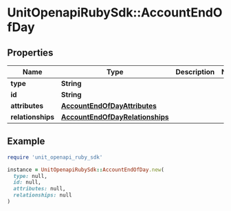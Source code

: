 # UnitOpenapiRubySdk::AccountEndOfDay

## Properties

| Name | Type | Description | Notes |
| ---- | ---- | ----------- | ----- |
| **type** | **String** |  |  |
| **id** | **String** |  |  |
| **attributes** | [**AccountEndOfDayAttributes**](AccountEndOfDayAttributes.md) |  |  |
| **relationships** | [**AccountEndOfDayRelationships**](AccountEndOfDayRelationships.md) |  |  |

## Example

```ruby
require 'unit_openapi_ruby_sdk'

instance = UnitOpenapiRubySdk::AccountEndOfDay.new(
  type: null,
  id: null,
  attributes: null,
  relationships: null
)
```

